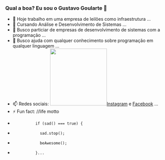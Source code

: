 ### Qual a boa? Eu sou o Gustavo Goularte 👋

- 🔭 Hoje trabalho em uma empresa de leilões como infraestrutura ...
- 🌱 Cursando Análise e Desenvolvimento de Sistemas ...
- 👯 Busco particiar de empresas de desenvolvimento de sistemas com a programação ...
- 🤔 Busco ajuda com qualquer conhecimento sobre programação em qualquer linguagem ...
- 📫 Redes sociais: <img height="180em" src="https://img.shields.io/badge/Instagram-E4405F?style=for-the-badge&logo=instagram&logoColor=white"/><a href="https://www.instagram.com/gugoularte/" target="blank">Instagram</a> e <a href="https://www.facebook.com/gustavo.goulartecorreia" target="blank">Facebook</a> ...
- ⚡ Fun fact: //life motto
-               if (sad() === true) {
-                 sad.stop();
-                 beAwesome();
-               }...
